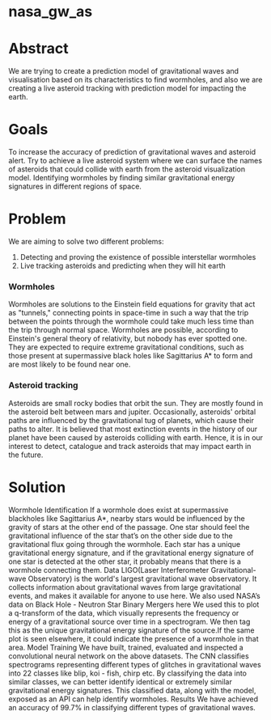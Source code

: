 # nasa_gw_as

# Abstract

We are trying to create a prediction model of gravitational waves and visualisation based on its characteristics to find wormholes, and also we are creating a live asteroid tracking with prediction model for impacting the earth.

# Goals
To increase the accuracy of prediction of gravitational waves and asteroid alert.
Try to achieve a live asteroid system where we can surface the names of asteroids that could collide with earth from the asteroid visualization model.
Identifying wormholes by finding similar gravitational energy signatures in different regions of space.

# Problem
We are aiming to solve two different problems:
1) Detecting and proving the existence of possible interstellar wormholes
2) Live tracking asteroids and predicting when they will hit earth

### Wormholes
Wormholes are solutions to the Einstein field equations for gravity that act as "tunnels," connecting points in space-time in such a way that the trip between the points through the wormhole could take much less time than the trip through normal space.
Wormholes are possible, according to Einstein's general theory of relativity, but nobody has ever spotted one. They are expected to require extreme gravitational conditions, such as those present at supermassive black holes like Sagittarius A* to form and are most likely to be found near one.

### Asteroid tracking
Asteroids are small rocky bodies that orbit the sun. They are mostly found in the asteroid belt between mars and jupiter. Occasionally, asteroids' orbital paths are influenced by the gravitational tug of planets, which cause their paths to alter. It is believed that most extinction events in the history of our planet have been caused by asteroids colliding with earth. Hence, it is in our interest to detect, catalogue and track asteroids that may impact earth in the future.

# Solution
Wormhole Identification
If a wormhole does exist at supermassive blackholes like Sagittarius A*, nearby stars would be influenced by the gravity of stars at the other end of the passage. One star should feel the gravitational influence of the star that’s on the other side due to the gravitational flux going through the wormhole. Each star has a unique gravitational energy signature, and if the gravitational energy signature of one star is detected at the other star, it probably means that there is a wormhole connecting them.
Data
LIGO(Laser Interferometer Gravitational-wave Observatory) is the world's largest gravitational wave observatory. It collects information about gravitational waves from large gravitational events, and makes it available for anyone to use here.
We also used NASA’s data on Black Hole - Neutron Star Binary Mergers here
We used this to plot a q-transform of the data, which visually represents the frequency or energy of a gravitational source over time in a spectrogram. We then tag this as the unique gravitational energy signature of the source.If the same plot is seen elsewhere, it could indicate the presence of a wormhole in that area.
Model Training
We have built, trained, evaluated and inspected a convolutional neural network on the above datasets. The CNN classifies spectrograms representing different types of glitches in gravitational waves into 22 classes like blip, koi - fish, chirp etc.
By classifying the data into similar classes, we can better identify identical or extremely similar gravitational energy signatures.
This classified data, along with the model, exposed as an API can help identify wormholes.
Results
We have achieved an accuracy of 99.7% in classifying different types of gravitational waves. 
